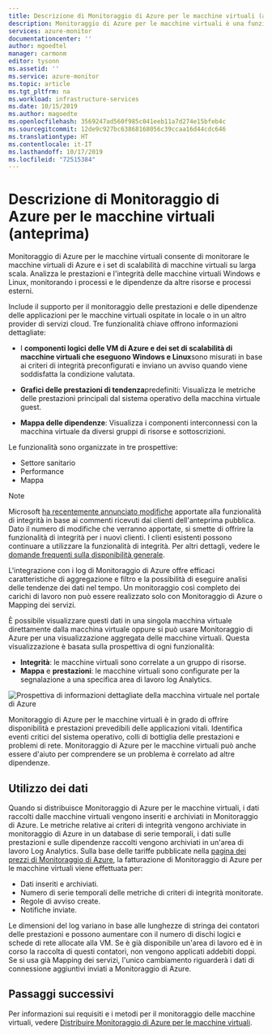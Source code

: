 ```yaml
---
title: Descrizione di Monitoraggio di Azure per le macchine virtuali (anteprima) | Microsoft Docs
description: Monitoraggio di Azure per le macchine virtuali è una funzionalità di Monitoraggio di Azure che combina il monitoraggio dell'integrità e delle prestazioni del sistema operativo delle macchine virtuali di Azure, nonché l'individuazione automatica dei componenti e delle dipendenze delle applicazioni con altre risorse e mappa la comunicazione tra questi elementi. Questo articolo offre una panoramica.
services: azure-monitor
documentationcenter: ''
author: mgoedtel
manager: carmonm
editor: tysonn
ms.assetid: ''
ms.service: azure-monitor
ms.topic: article
ms.tgt_pltfrm: na
ms.workload: infrastructure-services
ms.date: 10/15/2019
ms.author: magoedte
ms.openlocfilehash: 3569247ad560f985c041eeb11a7d274e15bfeb4c
ms.sourcegitcommit: 12de9c927bc63868168056c39ccaa16d44cdc646
ms.translationtype: HT
ms.contentlocale: it-IT
ms.lasthandoff: 10/17/2019
ms.locfileid: "72515384"
---
```

# <a name="what-is-azure-monitor-for-vms-preview"></a>Descrizione di Monitoraggio di Azure per le macchine virtuali (anteprima)

Monitoraggio di Azure per le macchine virtuali consente di monitorare le macchine virtuali di Azure e i set di scalabilità di macchine virtuali su larga scala. Analizza le prestazioni e l'integrità delle macchine virtuali Windows e Linux, monitorando i processi e le dipendenze da altre risorse e processi esterni. 

Include il supporto per il monitoraggio delle prestazioni e delle dipendenze delle applicazioni per le macchine virtuali ospitate in locale o in un altro provider di servizi cloud. Tre funzionalità chiave offrono informazioni dettagliate:

- I **componenti logici delle VM di Azure e dei set di scalabilità di macchine virtuali che eseguono Windows e Linux**sono misurati in base ai criteri di integrità preconfigurati e inviano un avviso quando viene soddisfatta la condizione valutata.  

- **Grafici delle prestazioni di tendenza**predefiniti: Visualizza le metriche delle prestazioni principali dal sistema operativo della macchina virtuale guest.

- **Mappa delle dipendenze**: Visualizza i componenti interconnessi con la macchina virtuale da diversi gruppi di risorse e sottoscrizioni.  

Le funzionalità sono organizzate in tre prospettive:

- Settore sanitario
- Performance
- Mappa

>[!NOTE]
>Microsoft [ha recentemente annunciato modifiche](https://azure.microsoft.com/updates/upcoming-changes-for-azure-monitor-for-vms-as-we-prepare-for-ga) apportate alla funzionalità di integrità in base ai commenti ricevuti dai clienti dell'anteprima pubblica. Dato il numero di modifiche che verranno apportate, si smette di offrire la funzionalità di integrità per i nuovi clienti. I clienti esistenti possono continuare a utilizzare la funzionalità di integrità. Per altri dettagli, vedere le [domande frequenti sulla disponibilità generale](vminsights-ga-release-faq.md).  

L'integrazione con i log di Monitoraggio di Azure offre efficaci caratteristiche di aggregazione e filtro e la possibilità di eseguire analisi delle tendenze dei dati nel tempo. Un monitoraggio così completo dei carichi di lavoro non può essere realizzato solo con Monitoraggio di Azure o Mapping dei servizi.  

È possibile visualizzare questi dati in una singola macchina virtuale direttamente dalla macchina virtuale oppure si può usare Monitoraggio di Azure per una visualizzazione aggregata delle macchine virtuali. Questa visualizzazione è basata sulla prospettiva di ogni funzionalità:

- **Integrità**: le macchine virtuali sono correlate a un gruppo di risorse.
- **Mappa** e **prestazioni**: le macchine virtuali sono configurate per la segnalazione a una specifica area di lavoro log Analytics.

![Prospettiva di informazioni dettagliate della macchina virtuale nel portale di Azure](./media/vminsights-overview/vminsights-azmon-directvm-01.png)

Monitoraggio di Azure per le macchine virtuali è in grado di offrire disponibilità e prestazioni prevedibili delle applicazioni vitali. Identifica eventi critici del sistema operativo, colli di bottiglia delle prestazioni e problemi di rete. Monitoraggio di Azure per le macchine virtuali può anche essere d'aiuto per comprendere se un problema è correlato ad altre dipendenze.  

## <a name="data-usage"></a>Utilizzo dei dati

Quando si distribuisce Monitoraggio di Azure per le macchine virtuali, i dati raccolti dalle macchine virtuali vengono inseriti e archiviati in Monitoraggio di Azure. Le metriche relative ai criteri di integrità vengono archiviate in monitoraggio di Azure in un database di serie temporali, i dati sulle prestazioni e sulle dipendenze raccolti vengono archiviati in un'area di lavoro Log Analytics. Sulla base delle tariffe pubblicate nella [pagina dei prezzi di Monitoraggio di Azure](https://azure.microsoft.com/pricing/details/monitor/), la fatturazione di Monitoraggio di Azure per le macchine virtuali viene effettuata per:

- Dati inseriti e archiviati.
- Numero di serie temporali delle metriche di criteri di integrità monitorate.
- Regole di avviso create.
- Notifiche inviate. 

Le dimensioni del log variano in base alle lunghezze di stringa dei contatori delle prestazioni e possono aumentare con il numero di dischi logici e schede di rete allocate alla VM. Se è già disponibile un'area di lavoro ed è in corso la raccolta di questi contatori, non vengono applicati addebiti doppi. Se si usa già Mapping dei servizi, l'unico cambiamento riguarderà i dati di connessione aggiuntivi inviati a Monitoraggio di Azure.

## <a name="next-steps"></a>Passaggi successivi

Per informazioni sui requisiti e i metodi per il monitoraggio delle macchine virtuali, vedere [Distribuire Monitoraggio di Azure per le macchine virtuali](vminsights-enable-overview.md).
